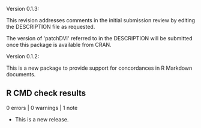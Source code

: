 Version 0.1.3:

This revision addresses comments in the initial
submission review by editing the DESCRIPTION file
as requested.

The version of 'patchDVI' referred to in the
DESCRIPTION will be submitted once this package is
available from CRAN.

Version 0.1.2:

This is a new package to provide support for
concordances in R Markdown documents.

## R CMD check results

0 errors | 0 warnings | 1 note

* This is a new release.
